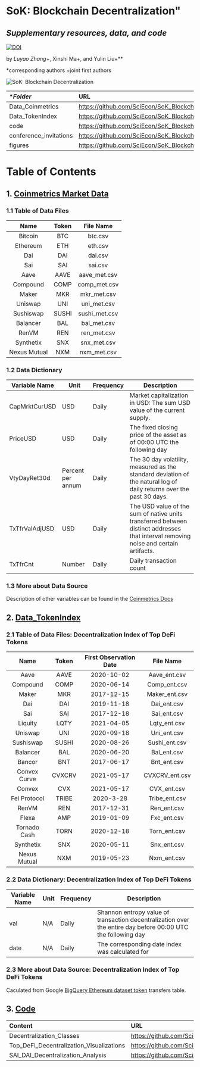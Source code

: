 # SoK: Blockchain Decentralization"
## *Supplementary resources, data, and code*

[![DOI](https://zenodo.org/badge/461721882.svg)](https://zenodo.org/badge/latestdoi/461721882)

by *Luyao Zhang*+, Xinshi Ma+, and Yulin Liu+**

*corresponding authors
+joint first authors

![SoK: Blockchain Decentralization](https://github.com/SciEcon/SoK_Blockchain_Decentralization/blob/main/fig9.png)

|   **Folder*   | **URL** | 
|:------------|:---------|
|   Data_Coinmetrics | https://github.com/SciEcon/SoK_Blockchain_Decentralization/tree/main/Data_Coinmetrics |   
|  Data_TokenIndex | https://github.com/SciEcon/SoK_Blockchain_Decentralization/tree/main/Data_TokenIndex |  
|  code |  https://github.com/SciEcon/SoK_Blockchain_Decentralization/tree/main/code |  
|conference_invitations|https://github.com/SciEcon/SoK_Blockchain_Decentralization/tree/main/conference_invitations | 
|figures| https://github.com/SciEcon/SoK_Blockchain_Decentralization/tree/main/figures| 


# Table of Contents

## 1. [Coinmetrics Market Data](https://github.com/SciEcon/SoK_Blockchain_Decentralization/tree/main/Data_Coinmetrics)

### 1.1 Table of Data Files

|   **Name**   | **Token** | **File Name** |
|:------------:|:---------:|:-------------:|
|    Bitcoin   |    BTC    |    btc.csv    |
|   Ethereum   |    ETH    |    eth.csv    |
|      Dai     |    DAI    |    dai.csv    |
|      Sai     |    SAI    |    sai.csv    |
|     Aave     |    AAVE   |  aave_met.csv |
|   Compound   |    COMP   |  comp_met.csv |
|     Maker    |    MKR    |  mkr_met.csv  |
|    Uniswap   |    UNI    |  uni_met.csv  |
|   Sushiswap  |   SUSHI   | sushi_met.csv |
|   Balancer   |    BAL    |  bal_met.csv  |
|     RenVM    |    REN    |  ren_met.csv  |
|   Synthetix  |    SNX    |  snx_met.csv  |
| Nexus Mutual |    NXM    |  nxm_met.csv  |

### 1.2 Data Dictionary

| **Variable Name** | **Unit**           | **Frequency** | **Description**                                                                                                                     |
|-------------------|--------------------|---------------|-------------------------------------------------------------------------------------------------------------------------------------|
| CapMrktCurUSD     | USD                | Daily         | Market capitalization in USD: The sum USD value of the current supply.                                                              |
| PriceUSD          | USD                | Daily         | The fixed closing price of the asset as of 00:00 UTC the following day                                                              |
| VtyDayRet30d      | Percent per annum  | Daily         | The 30 day volatility, measured as the standard deviation of the natural log of daily returns over the past 30 days.                |
| TxTfrValAdjUSD    | USD                | Daily         | The USD value of the sum of native units transferred between distinct addresses that interval removing noise and certain artifacts. |
| TxTfrCnt          | Number             | Daily         | Daily transaction count |     

### 1.3 More about Data Source
Description of other variables can be found in the [Coinmetrics Docs]( https://docs.coinmetrics.io)

## 2. [Data_TokenIndex](https://github.com/SciEcon/SoK_Blockchain_Decentralization/tree/main/Data_TokenIndex)

### 2.1 Table of Data Files: Decentralization Index of Top DeFi Tokens

 |   **Name**   | **Token** | **First Observation Date** |  **File Name** |
 |:------------:|:---------:|:--------------------------:|:--------------:|
 |     Aave     |    AAVE   |         2020-10-02         |  Aave_ent.csv  |
 |   Compound   |    COMP   |         2020-06-14         |  Comp_ent.csv  |
 |     Maker    |    MKR    |         2017-12-15         |  Maker_ent.csv |
 |      Dai     |    DAI    |         2019-11-18         |   Dai_ent.csv  |
 |      Sai     |    SAI    |         2017-12-18         |   Sai_ent.csv  |
 |    Liquity   |    LQTY   |         2021-04-05         |  Lqty_ent.csv  |
 |    Uniswap   |    UNI    |         2020-09-18         |   Uni_ent.csv  |
 |   Sushiswap  |   SUSHI   |         2020-08-26         |  Sushi_ent.csv |
 |   Balancer   |    BAL    |         2020-06-20         |   Bal_ent.csv  |
 |    Bancor    |    BNT    |         2017-06-17         |   Bnt_ent.csv  |
 | Convex Curve |   CVXCRV  |         2021-05-17         | CVXCRV_ent.csv |
 |    Convex    |    CVX    |         2021-05-17         |   CVX_ent.csv  |
 | Fei Protocol |   TRIBE   |          2020-3-28         |  Tribe_ent.csv |
 |     RenVM    |    REN    |         2017-12-31         |   Ren_ent.csv  |
 |     Flexa    |    AMP    |         2019-01-09         |   Fxc_ent.csv  |
 | Tornado Cash |    TORN   |         2020-12-18         |  Torn_ent.csv  |
 |   Synthetix  |    SNX    |         2020-05-11         |   Snx_ent.csv  |
 | Nexus Mutual |    NXM    |         2019-05-23         |   Nxm_ent.csv  |
 
### 2.2 Data Dictionary: Decentralization Index of Top DeFi Tokens
 
 | **Variable Name** | **Unit** | **Frequency** | **Description**                                                                                              |
|-------------------|----------|---------------|--------------------------------------------------------------------------------------------------------------|
| val               | N/A      | Daily         | Shannon entropy value of transaction decentralization over the entire day before 00:00 UTC the following day |
| date              | N/A      | Daily         | The corresponding date index was calculated for    
 
### 2.3 More about Data Source: Decentralization Index of Top DeFi Tokens

Caculated from Google [BigQuery Ethereum dataset token](https://cloud.google.com/blog/products/data-analytics/ethereum-bigquery-public-dataset-smart-contract-analytics) transfers table. 


## 3. [Code](https://github.com/SciEcon/SoK_Blockchain_Decentralization/tree/main/code)

| **Content** | **URL** |  
|:---------|:--------------------------|
|  Decentralization_Classes|https://github.com/SciEcon/SoK_Blockchain_Decentralization/blob/main/code/Decentralization_Classes.ipynb       |  
|   Top_DeFi_Decentralization_Visualizations |https://github.com/SciEcon/SoK_Blockchain_Decentralization/blob/main/code/Top_DeFi_Decentralization_Visualizations.ipynb |  
|SAI_DAI_Decentralization_Analysis |https://github.com/SciEcon/SoK_Blockchain_Decentralization/blob/main/code/Top_DeFi_Decentralization_Visualizations.ipynb |  

